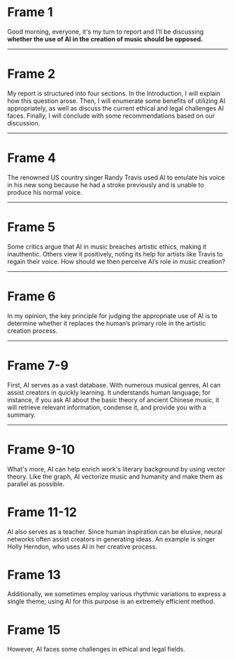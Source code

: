 # Frame 1

Good morning, everyone, it's my turn to report and  I’ll be discussing **whether the use of AI in the creation of music should be opposed.**

---

# Frame 2

My report is structured into four sections. In the Introduction, I will explain how this question arose. Then, I will enumerate some benefits of utilizing AI appropriately, as well as discuss the current ethical and legal challenges AI faces. Finally, I will conclude with some recommendations based on our discussion.

---

# Frame 4

The renowned US country singer Randy Travis used AI to emulate his voice in his new song because he had a stroke previously and is unable to produce his normal voice.

---

# Frame 5

Some critics argue that AI in music breaches artistic ethics, making it inauthentic. Others view it positively, noting its help for artists like Travis to regain their voice. How should we then perceive AI’s role in music creation?

---

# Frame 6

In my opinion, the key principle for judging the appropriate use of AI is to determine whether it replaces the human’s primary role in the artistic creation process.

---

# Frame 7-9

First, AI serves as a vast database. With numerous musical genres, AI can assist creators in quickly learning. It understands human language; for instance, if you ask AI about the basic theory of ancient Chinese music, it will retrieve relevant information, condense it, and provide you with a summary.

---

# Frame 9-10

What's more, AI can help enrich work's literary background by using vector theory. Like the graph, AI vectorize music and humanity and make them as parallel as possible.

# Frame 11-12

AI also serves as a teacher. Since human inspiration can be elusive, neural networks often assist creators in generating ideas. An example is singer Holly Herndon, who uses AI in her creative process.

# Frame 13

Additionally, we sometimes employ various rhythmic variations to express a single theme; using AI for this purpose is an extremely efficient method.

# Frame 15
However, AI faces some challenges in ethical and legal fields. 
